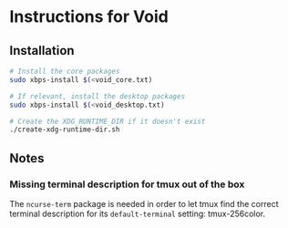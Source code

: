 # Instructions for Void

## Installation

```sh
# Install the core packages
sudo xbps-install $(<void_core.txt)

# If relevant, install the desktop packages
sudo xbps-install $(<void_desktop.txt)

# Create the XDG_RUNTIME_DIR if it doesn't exist
./create-xdg-runtime-dir.sh
```

## Notes

### Missing terminal description for tmux out of the box

The `ncurse-term` package is needed in order to let tmux find the correct
terminal description for its `default-terminal` setting: tmux-256color.
